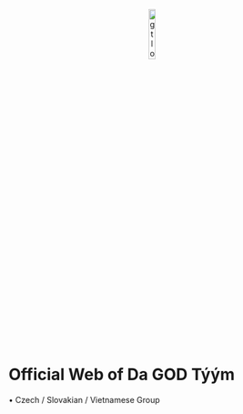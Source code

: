<p align="center">
<img src="" alt="gtlogo" width="15%"/>
</p>

# Official Web of Da GOD Týým
• Czech / Slovakian / Vietnamese Group
